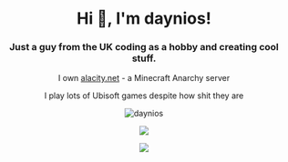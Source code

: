 <h1 align="center">Hi 👋, I'm daynios!</h1>
<h3 align="center">Just a guy from the UK coding as a hobby and creating cool stuff.</h3>

<p align="center">I own <a href="https://www.alacity.net" target="_blank">alacity.net</a> - a Minecraft Anarchy server</p>
<p align="center">I play lots of Ubisoft games despite how shit they are</p>

<p align="center"> <img src="https://komarev.com/ghpvc/?username=daynios" alt="daynios" /> </p>

<p align="center"><img align="center" s<p align="center"><img align="center" src="https://github-readme-stats.vercel.app/api/top-langs/?username=Daynios&layout=compact&text_color=5baddf&icon_color=FFF&theme=tokyonight""></p>
<p align="center"><img align="center" src="https://github-readme-stats.vercel.app/api?username=Daynios&show_icons=true&text_color=5baddf&icon_color=FFF&theme=tokyonight""></p>